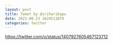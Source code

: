 ```yaml
--- 
layout: post 
title: Tweet by @sriharikapu 
date: 2021-06-23 1624511079 
categories: twitter 
--- 
```

https://twitter.com/o/status/1407927605467123712